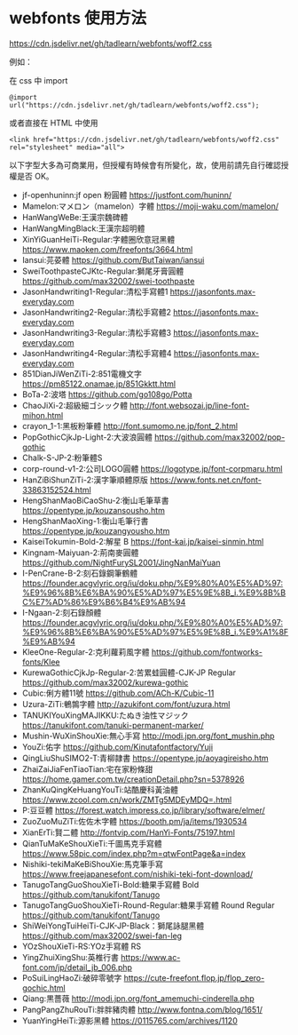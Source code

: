 # webfonts 使用方法
https://cdn.jsdelivr.net/gh/tadlearn/webfonts/woff2.css

例如：

在 css 中 import
```
@import url("https://cdn.jsdelivr.net/gh/tadlearn/webfonts/woff2.css");
```
或者直接在 HTML 中使用
```
<link href="https://cdn.jsdelivr.net/gh/tadlearn/webfonts/woff2.css" rel="stylesheet" media="all">
```

以下字型大多為可商業用，但授權有時候會有所變化，故，使用前請先自行確認授權是否 OK。

- jf-openhuninn:jf open 粉圓體 https://justfont.com/huninn/
- Mamelon:マメロン（mamelon）字體 https://moji-waku.com/mamelon/
- HanWangWeBe:王漢宗魏碑體
- HanWangMingBlack:王漢宗超明體
- XinYiGuanHeiTi-Regular:字體圈欣意冠黑體 https://www.maoken.com/freefonts/3664.html
- Iansui:芫荽體 https://github.com/ButTaiwan/iansui
- SweiToothpasteCJKtc-Regular:獅尾牙膏圓體 https://github.com/max32002/swei-toothpaste
- JasonHandwriting1-Regular:清松手寫體1 https://jasonfonts.max-everyday.com
- JasonHandwriting2-Regular:清松手寫體2 https://jasonfonts.max-everyday.com
- JasonHandwriting3-Regular:清松手寫體3 https://jasonfonts.max-everyday.com
- JasonHandwriting4-Regular:清松手寫體4 https://jasonfonts.max-everyday.com
- 851DianJiWenZiTi-2:851電機文字 https://pm85122.onamae.jp/851Gkktt.html
- BoTa-2:波塔 https://github.com/go108go/Potta
- ChaoJiXi-2:超級細ゴシック體 http://font.websozai.jp/line-font-mihon.html
- crayon_1-1:黑板粉筆體 http://font.sumomo.ne.jp/font_2.html
- PopGothicCjkJp-Light-2:大波浪圓體 https://github.com/max32002/pop-gothic
- Chalk-S-JP-2:粉筆體S
- corp-round-v1-2:公司LOGO圓體 https://logotype.jp/font-corpmaru.html
- HanZiBiShunZiTi-2:漢字筆順體原版 https://www.fonts.net.cn/font-33863152524.html
- HengShanMaoBiCaoShu-2:衡山毛筆草書 https://opentype.jp/kouzansousho.htm
- HengShanMaoXing-1:衡山毛筆行書 https://opentype.jp/kouzangyousho.htm
- KaiseiTokumin-Bold-2:解星 B https://font-kai.jp/kaisei-sinmin.html
- Kingnam-Maiyuan-2:荊南麥圓體 https://github.com/NightFurySL2001/JingNanMaiYuan
- I-PenCrane-B-2:刻石錄鋼筆鶴體 https://founder.acgvlyric.org/iu/doku.php/%E9%80%A0%E5%AD%97:%E9%96%8B%E6%BA%90%E5%AD%97%E5%9E%8B_i.%E9%8B%BC%E7%AD%86%E9%B6%B4%E9%AB%94
- I-Ngaan-2:刻石錄顏體 https://founder.acgvlyric.org/iu/doku.php/%E9%80%A0%E5%AD%97:%E9%96%8B%E6%BA%90%E5%AD%97%E5%9E%8B_i.%E9%A1%8F%E9%AB%94
- KleeOne-Regular-2:克利蘿莉風字體 https://github.com/fontworks-fonts/Klee
- KurewaGothicCjkJp-Regular-2:苦累蛙圓體-CJK-JP Regular https://github.com/max32002/kurewa-gothic
- Cubic:俐方體11號 https://github.com/ACh-K/Cubic-11
- Uzura-ZiTi:鵪鶉字體 http://azukifont.com/font/uzura.html
- TANUKIYouXingMAJIKKU:たぬき油性マジック https://tanukifont.com/tanuki-permanent-marker/
- Mushin-WuXinShouXie:無心手寫 http://modi.jpn.org/font_mushin.php
- YouZi:佑字 https://github.com/Kinutafontfactory/Yuji
- QingLiuShuSIMO2-T:青柳隷書 https://opentype.jp/aoyagireisho.htm
- ZhaiZaiJiaFenTiaoTian:宅在家粉條甜 https://home.gamer.com.tw/creationDetail.php?sn=5378926
- ZhanKuQingKeHuangYouTi:站酷慶科黃油體 https://www.zcool.com.cn/work/ZMTg5MDEyMDQ=.html
- P:豆豆體 https://forest.watch.impress.co.jp/library/software/elmer/
- ZuoZuoMuZiTi:佐佐木字體 https://booth.pm/ja/items/1930534
- XianErTi:賢二體 http://fontvip.com/HanYi-Fonts/75197.html
- QianTuMaKeShouXieTi:千圖馬克手寫體 https://www.58pic.com/index.php?m=qtwFontPage&a=index
- Nishiki-tekiMaKeBiShouXie:馬克筆手寫 https://www.freejapanesefont.com/nishiki-teki-font-download/
- TanugoTangGuoShouXieTi-Bold:糖果手寫體 Bold https://github.com/tanukifont/Tanugo
- TanugoTangGuoShouXieTi-Round-Regular:糖果手寫體 Round Regular https://github.com/tanukifont/Tanugo
- ShiWeiYongTuiHeiTi-CJK-JP-Black：獅尾詠腿黑體 https://github.com/max32002/swei-fan-leg
- YOzShouXieTi-RS:YOz手寫體 RS
- YingZhuiXingShu:英椎行書 https://www.ac-font.com/jp/detail_jb_006.php
- PoSuiLingHaoZi:破碎零號字 https://cute-freefont.flop.jp/flop_zero-gochic.html
- Qiang:黒薔薇 http://modi.jpn.org/font_amemuchi-cinderella.php
- PangPangZhuRouTi:胖胖豬肉體 http://www.fontna.com/blog/1651/
- YuanYingHeiTi:源影黑體 https://0115765.com/archives/1120
